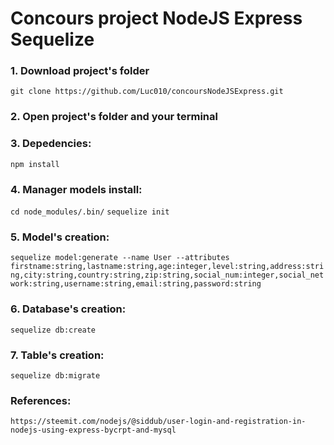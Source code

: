 # Concours project NodeJS Express Sequelize

### 1. Download project's folder
``` git clone https://github.com/Luc010/concoursNodeJSExpress.git ```

### 2. Open project's folder and your terminal

### 3. Depedencies:
``` npm install ``` 

### 4. Manager models install: 
``` cd node_modules/.bin/ ```
``` sequelize init ```

### 5. Model's creation:
``` sequelize model:generate --name User --attributes firstname:string,lastname:string,age:integer,level:string,address:string,city:string,country:string,zip:string,social_num:integer,social_network:string,username:string,email:string,password:string ```

### 6. Database's creation:
``` sequelize db:create ```

### 7. Table's creation:
``` sequelize db:migrate ```



### References:
``` https://steemit.com/nodejs/@siddub/user-login-and-registration-in-nodejs-using-express-bycrpt-and-mysql ```